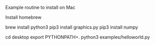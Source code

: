 Example routine to install on Mac 

Install homebrew

brew install python3
pip3 install graphics.py
pip3 install numpy

cd desktop
export PYTHONPATH=.
python3 examples/helloworld.py
